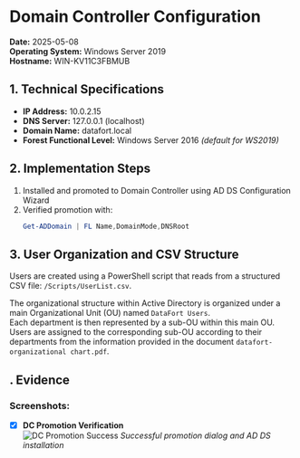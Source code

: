 # Domain Controller Configuration  
**Date:** 2025-05-08  
**Operating System:** Windows Server 2019  
**Hostname:** WIN-KV11C3FBMUB  

## 1. Technical Specifications  
- **IP Address:** 10.0.2.15  
- **DNS Server:** 127.0.0.1 (localhost)  
- **Domain Name:** datafort.local  
- **Forest Functional Level:** Windows Server 2016 *(default for WS2019)*  

## 2. Implementation Steps  
1. Installed and promoted to Domain Controller using AD DS Configuration Wizard  
2. Verified promotion with:  
   ```powershell
   Get-ADDomain | FL Name,DomainMode,DNSRoot
   
## 3. User Organization and CSV Structure
Users are created using a PowerShell script that reads from a structured CSV file: `/Scripts/UserList.csv`.

The organizational structure within Active Directory is organized under a main Organizational Unit (OU) named `DataFort Users`.<br>
Each department is then represented by a sub-OU within this main OU. Users are assigned to the corresponding sub-OU according to their departments from the information provided in the document `datafort-organizational chart.pdf`.


## . Evidence  
### Screenshots:  
- [x] **DC Promotion Verification**  
  ![DC Promotion Success](https://github.com/roberta-vieira/project_1-Team-A/blob/7a7c9890b3a509a54bda8cd65ce00ca0231b6b0e/Documentation/Screenshots/DC-promotion-verification.png) 
  *Successful promotion dialog and AD DS installation*  
